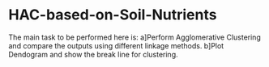 # HAC-based-on-Soil-Nutrients

The main task to be performed here is: 
a]Perform Agglomerative Clustering and compare the outputs using different linkage methods.
b]Plot Dendogram and show the break line for clustering.
